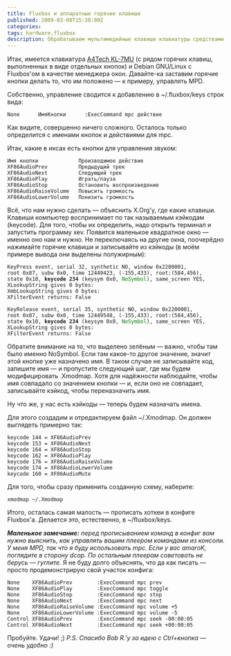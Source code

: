 ```yaml
---
title: Fluxbox и аппаратные горячие клавиши
published: 2009-03-08T15:38:00Z
categories: 
tags: hardware,fluxbox
description: Обрабатываем мультимедийные клавиши клавиатуры средствами Fluxbox.
---
```


Итак, имеется клавиатура [A4Tech KL-7MU](http://www.a4tech.com/ENNEW/product.asp?cid=2&scid=101&id=279) (с рядом горячих клавиш, выполненных в виде отдельных кнопок) и Debian GNU/Linux с Fluxbox'ом в качестве менеджера окон. Давайте-ка заставим горячие кнопки делать то, что им положено — к примеру, управлять MPD.

Собственно, управление сводится к добавлению в ~/.fluxbox/keys строк вида:
```
None      ИмяКнопки      :ExecCommand mpc действие
```
Как видите, совершенно ничего сложного. Осталось только определится с именами кнопок и действиями для mpc.

Итак, какие в иксах есть кнопки для управления звуком:
```
Имя кнопки             Производимое действие
XF86AudioPrev          Предыдущий трек
XF86AudioNext          Следующий трек
XF86AudioPlay          Играть/пауза
XF86AudioStop          Остановить воспроизведение
XF86AudioRaiseVolume   Повысить громкость
XF86AudioLowerVolume   Понизить громкость
```
Всё, что нам нужно сделать — объяснить X.Org'у, где какие клавиши. Клавиши компьютер воспринимает по так называемым кэйкодам (keycode). Для того, чтобы их определить, надо открыть терминал и запустить программу xev. Появится маленькое квадратное окно — именно оно нам и нужно. Не переключаясь на другие окна, поочерёдно нажимайте горячие клавиши и записывайте из кэйкоды (в моём примере вывода они выделены полужирным):
<pre><code>KeyPress event, serial 32, synthetic NO, window 0x2200001,
root 0x87, subw 0x0, time 12449423, (-155,433), root:(584,456),
state 0x10, <b>keycode 234</b> (keysym 0x0, <font color="green">NoSymbol</font>), same_screen YES,
XLookupString gives 0 bytes: 
XmbLookupString gives 0 bytes: 
XFilterEvent returns: False

KeyRelease event, serial 35, synthetic NO, window 0x2200001,
root 0x87, subw 0x0, time 12449548, (-155,433), root:(584,456),
state 0x10, <b>keycode 234</b> (keysym 0x0, <font color="green">NoSymbol</font>), same_screen YES,
XLookupString gives 0 bytes: 
XFilterEvent returns: False</code></pre>
Обратите внимание на то, что выделено зелёным — важно, чтобы там было именно NoSymbol. Если там какое-то другое значение, значит этой кнопке уже назначено имя. В таком случае не записывайте код, запишите имя — и пропустите следующий шаг, где мы будем модифицировать .Xmodmap. Хотя для надёжности наблюдайте, чтобы имя совпадало со значением кнопки — и, если оно не совпадает, записывайте кэйкод, чтобы переназначить имя.

Ну что же, у нас есть кэйкоды — теперь будем назначать имена.

Для этого создадим и отредактируем файл ~/.Xmodmap. Он должен выглядеть примерно так:
```
keycode 144 = XF86AudioPrev
keycode 153 = XF86AudioNext
keycode 164 = XF86AudioStop
keycode 162 = XF86AudioPlay
keycode 176 = XF86AudioRaiseVolume
keycode 174 = XF86AudioLowerVolume
keycode 160 = XF86AudioMute
```
Для того, чтобы сразу применить созданную схему, наберите:
```
xmodmap ~/.Xmodmap
```
Итого, осталась самая малость — прописать хоткеи в конфиге Fluxbox'а.
Делается это, естественно, в ~/fluxbox/keys.

<i><b>Маленькое замечание:</b> перед прописыванием команд в конфиг вам нужно выяснить, как управлять вашим плеером командами из консоли. У меня MPD, так что я буду использовать mpc. Если у вас amaroK, поглядите в сторону dcop. По остальным плеерам советовать не берусь — гуглите.</i>
Я не буду долго объяснять, что да как писать — просто продемонстрирую свой участок конфига:
```
None    XF86AudioPrev        :ExecCommand mpc prev
None    XF86AudioPlay        :ExecCommand mpc toggle
None    XF86AudioStop        :ExecCommand mpc stop
None    XF86AudioNext        :ExecCommand mpc next
None    XF86AudioRaiseVolume :ExecCommand mpc volume +5
None    XF86AudioLowerVolume :ExecCommand mpc volume -5
Control XF86AudioPrev        :ExecCommand mpc seek -00:00:05
Control XF86AudioNext        :ExecCommand mpc seek +00:00:05
```
Пробуйте. Удачи! ;)
<i>P.S. Спасибо Bob R.'у за идею с Ctrl+кнопка — очень удобно :)</i>
